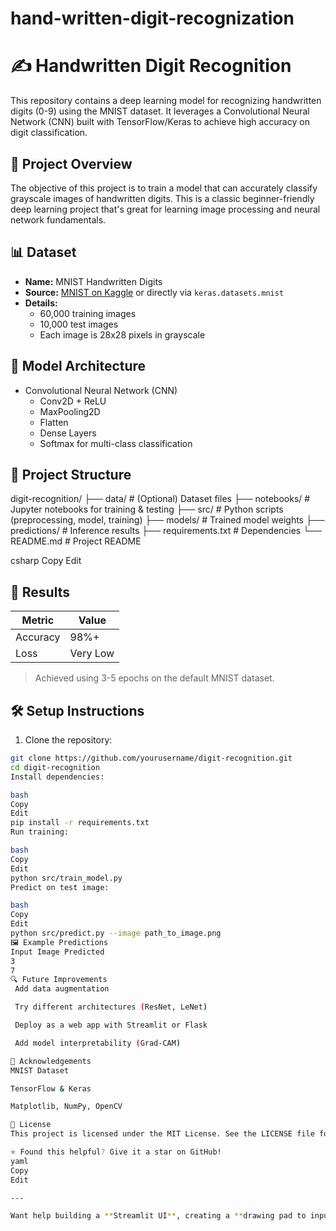 # hand-written-digit-recognization
# ✍️ Handwritten Digit Recognition

This repository contains a deep learning model for recognizing handwritten digits (0-9) using the MNIST dataset. It leverages a Convolutional Neural Network (CNN) built with TensorFlow/Keras to achieve high accuracy on digit classification.

## 🚀 Project Overview

The objective of this project is to train a model that can accurately classify grayscale images of handwritten digits. This is a classic beginner-friendly deep learning project that's great for learning image processing and neural network fundamentals.

## 📊 Dataset

- **Name:** MNIST Handwritten Digits
- **Source:** [MNIST on Kaggle](https://www.kaggle.com/datasets/oddrationale/mnist-in-csv) or directly via `keras.datasets.mnist`
- **Details:**
  - 60,000 training images
  - 10,000 test images
  - Each image is 28x28 pixels in grayscale

## 🧠 Model Architecture

- Convolutional Neural Network (CNN)
  - Conv2D + ReLU
  - MaxPooling2D
  - Flatten
  - Dense Layers
  - Softmax for multi-class classification

## 📂 Project Structure

digit-recognition/ ├── data/ # (Optional) Dataset files ├── notebooks/ # Jupyter notebooks for training & testing ├── src/ # Python scripts (preprocessing, model, training) ├── models/ # Trained model weights ├── predictions/ # Inference results ├── requirements.txt # Dependencies └── README.md # Project README

csharp
Copy
Edit

## 🧪 Results

| Metric   | Value |
|----------|-------|
| Accuracy | 98%+  |
| Loss     | Very Low |

> Achieved using 3-5 epochs on the default MNIST dataset.

## 🛠️ Setup Instructions

1. Clone the repository:

```bash
git clone https://github.com/yourusername/digit-recognition.git
cd digit-recognition
Install dependencies:

bash
Copy
Edit
pip install -r requirements.txt
Run training:

bash
Copy
Edit
python src/train_model.py
Predict on test image:

bash
Copy
Edit
python src/predict.py --image path_to_image.png
🖼️ Example Predictions
Input Image	Predicted
3
7
🔍 Future Improvements
 Add data augmentation

 Try different architectures (ResNet, LeNet)

 Deploy as a web app with Streamlit or Flask

 Add model interpretability (Grad-CAM)

🙌 Acknowledgements
MNIST Dataset

TensorFlow & Keras

Matplotlib, NumPy, OpenCV

📜 License
This project is licensed under the MIT License. See the LICENSE file for details.

⭐ Found this helpful? Give it a star on GitHub!
yaml
Copy
Edit

---

Want help building a **Streamlit UI**, creating a **drawing pad to input digits**, or setting up **m
